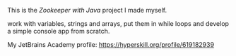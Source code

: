 This is the *Zookeeper with Java* project I made myself.

work with variables, strings and arrays, put them in while loops and develop a simple console app from scratch.

My JetBrains Academy profile: https://hyperskill.org/profile/619182939

